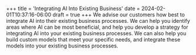 +++
title = 'Integrating AI Into Existing Business'
date = 2024-02-01T10:37:16-06:00
draft = true
+++
We advise our customers how best to integrate AI into their existing business processes. We can help you identify areas where AI can be most beneficial, and help you develop a strategy for integrating AI into your existing business processes. We can also help you build custom models that meet your specific needs, and integrate these models into your existing business processes. 
